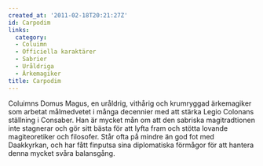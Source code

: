```yaml
---
created_at: '2011-02-18T20:21:27Z'
id: Carpodim
links:
  category:
  - Coluimn
  - Officiella karaktärer
  - Sabrier
  - Uråldriga
  - Ärkemagiker
title: Carpodim
---
```


Coluimns Domus Magus, en uråldrig, vithårig och krumryggad ärkemagiker som arbetat målmedvetet i
många decennier med att stärka Legio Colonans ställning i Consaber. Han är mycket mån om att den
sabriska magitradtionen inte stagnerar och gör sitt bästa för att lyfta fram och stötta lovande
magiteoretiker och filosofer. Står ofta på mindre än god fot med Daakkyrkan, och har fått finputsa
sina diplomatiska förmågor för att hantera denna mycket svåra balansgång.